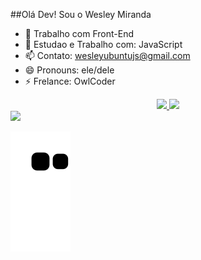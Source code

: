 ##Olá Dev! Sou o Wesley Miranda

- 🔭 Trabalho com Front-End
- 🌱 Estudao e Trabalho com: JavaScript 
- 📫 Contato: wesleyubuntujs@gmail.com
- 😄 Pronouns: ele/dele
- ⚡  Frelance: OwlCoder

<div align="center">
  <a href="https://github.com/WesleyMirand">
  <img height="180em" src="https://github-readme-stats.vercel.app/api?username=WesleyMirand&show_icons=true&theme=dracula&include_all_commits=true&count_private=true"/>
  <img height="180em" src="https://github-readme-stats.vercel.app/api/top-langs/?username=WesleyMirand&layout=compact&langs_count=7&theme=dark"/>
</div>

 
<div> 
  <a href="https://www.linkedin.com/in/wesley-miranda-a04544185/" target="_blank"><img src="https://img.shields.io/badge/-LinkedIn-%230077B5?style=for-the-badge&logo=linkedin&logoColor=white" target="_blank"></a> 
 
  ![Snake animation](https://github.com/rafaballerini/rafaballerini/blob/output/github-contribution-grid-snake.svg)
</div>
